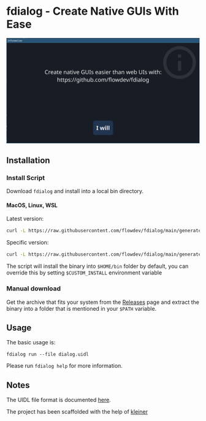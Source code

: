 # fdialog - Create Native GUIs With Ease

![Creating native GUIs with fdialog is easier than creating web UIs.](./info.png "fdialog - information")

## Installation

### Install Script

Download `fdialog` and install into a local bin directory.

#### MacOS, Linux, WSL

Latest version:

```bash
curl -L https://raw.githubusercontent.com/flowdev/fdialog/main/generated/install.sh | sh
```

Specific version:

```bash
curl -L https://raw.githubusercontent.com/flowdev/fdialog/main/generated/install.sh | sh -s 0.0.4
```

The script will install the binary into `$HOME/bin` folder by default, you can override this by setting
`$CUSTOM_INSTALL` environment variable

### Manual download

Get the archive that fits your system from the [Releases](https://github.com/https://github.com/flowdev/fdialog/releases) page and
extract the binary into a folder that is mentioned in your `$PATH` variable.

## Usage

The basic usage is:
```shell
fdialog run --file dialog.uidl
```

Please run `fdialog help` for more information.

## Notes

The UIDL file format is documented [here](./UIDL.md).

The project has been scaffolded with the help of [kleiner](https://github.com/can3p/kleiner)
